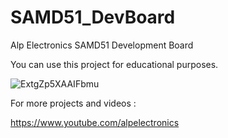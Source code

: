 # SAMD51_DevBoard
Alp Electronics SAMD51 Development Board

You can use this project for educational purposes.

![ExtgZp5XAAIFbmu](https://user-images.githubusercontent.com/10106458/117795301-5b118480-b24e-11eb-8f82-f93cfc6229bb.jpg)

For more projects and videos :

https://www.youtube.com/alpelectronics
